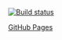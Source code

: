 [![Build status](https://ci.appveyor.com/api/projects/status/3l69ysj6s71dd95u?svg=true)](https://ci.appveyor.com/project/Kryazheva/webpack-prod)

[GitHub Pages](https://kryazheva.github.io/webpack-prod/)

